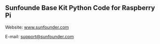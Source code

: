 ## Sunfounde Base Kit Python Code for Raspberry Pi

Website:
	www.sunfounder.com

E-mail:
	support@sunfounder.com

